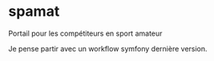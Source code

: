 # spamat
Portail pour les compétiteurs en sport amateur

Je pense partir avec un workflow symfony dernière version.
